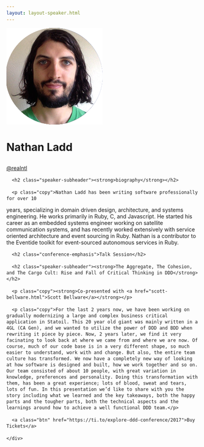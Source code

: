 ```yaml
---
layout: layout-speaker.html
---
```


<div class="container section featured-speaker">
  <div class="row">
    <div class="col-xs-12 col-sm-2 img-container">
      <img class="speaker-page-img" src="../img/speakers/Nathan-Ladd-ON.png" />
      </div>
    <div class="col-xs-12 col-sm-10 copy-container">
      <h1 class="speaker-header">Nathan Ladd</h1>
      <h2 class="speaker-subtitle"></h2>
      <p class="copy"><a class="speaker-handle" href="https://twitter.com/@realntl" target="_blank">@realntl</a></p>

      <h2 class="speaker-subheader"><strong>biography</strong></h2>

      <p class="copy">Nathan Ladd has been writing software professionally for over 10
years, specializing in domain driven design, architecture, and systems
engineering. He works primarily in Ruby, C, and Javascript. He started
his career as an embedded systems engineer working on satellite
communication systems, and has recently worked extensively with
service oriented architecture and event sourcing in Ruby. Nathan is a
contributor to the Eventide toolkit for event-sourced autonomous
services in Ruby.</p>

      <h2 class="conference-emphasis">Talk Session</h2>

      <h2 class="speaker-subheader"><strong>The Aggregate, The Cohesion, and The Cargo Cult: Rise and Fall of Critical Thinking in DDD</strong></h2>

      <p class="copy"><strong>Co-presented with <a href="scott-bellware.html">Scott Bellware</a></strong></p>

      <p class="copy">For the last 2 years now, we have been working on gradually modernizing a large and complex business critical application in Statoil. This 20 year old giant was mainly written in a 4GL (CA Gen), and we wanted to utilize the power of DDD and BDD when rewriting it piece by piece. Now, 2 years later, we find it very facinating to look back at where we came from and where we are now. Of course, much of our code base is in a very different shape, so much easier to understand, work with and change. But also, the entire team culture has transformed. We now have a completely new way of looking at how software is designed and built, how we work together and so on. Our team consisted of about 10 people, with great variation in knowledge, preferences and personality. Doing this transformation with them, has been a great experience; lots of blood, sweat and tears, lots of fun. In this presentation we’d like to share with you the story including what we learned and the key takeaways, both the happy parts and the tougher parts, both the technical aspects and the learnings around how to achieve a well functional DDD team.</p>

      <a class="btn" href="https://ti.to/explore-ddd-conference/2017">Buy Tickets</a>

    </div>
</div>
</div>
